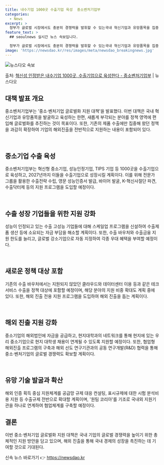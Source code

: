 ```yaml
---
title: 내수기업 1000곳 수출기업 육성  중소벤처기업부
categories:
  - News
excerpt: >
  정부가 글로벌 시장에서도 충분히 경쟁력을 발휘할 수 있는국내 혁신기업과 유망품목을 집중 발굴육성하는 한편,새…
feature_text: >
  ## seoulnews 실시간 뉴스 속보입니다.

  정부가 글로벌 시장에서도 충분히 경쟁력을 발휘할 수 있는국내 혁신기업과 유망품목을 집중 발굴육성하는 한편,새…
image: 'https://newsdao.kr/res/images/meta/newsdao_breakingnews.jpg'
---
```


![뉴스다오 속보](https://newsdao.kr/res/images/meta/newsdao_breakingnews.jpg)

<p>출처: <a href="https://newsdao.kr/3754" rel="dofollow">혁신성 인정받은 내수기업 1000곳, 수출기업으로 육성한다 - 중소벤처기업부</a> | 뉴스다오</p>

<h2 data-ke-size="size26">대책 발표 개요</h2>
중소벤처기업부는 '중소·벤처기업 글로벌화 지원 대책'을 발표했다. 이번 대책은 국내 혁신기업과 유망품목을 발굴하고 육성하는 한편, 새롭게 부각되는 분야를 정책 영역에 편입해 글로벌화를 추진하는 것이 목표이다. 또한, 기존의 제품 수출에만 집중해 왔던 정책을 과감히 확장하여 기업의 해외진출을 전반적으로 지원하는 내용이 포함되어 있다.

<p data-ke-size="size16">&nbsp;</p>

<h2 data-ke-size="size26">중소기업 수출 육성</h2>
중소벤처기업부는 혁신형 중소기업, 성능인정기업, TIPS 기업 등 1000곳을 수출기업으로 육성하고, 2027년까지 이들을 수출기업으로 성장시킬 계획이다. 이를 위해 전문가 그룹을 활용한 수출전략 수립, 영문 성능인증서 발급, 바이어 발굴, K-혁신사절단 파견, 수출닥터제 등의 지원 프로그램을 도입할 예정이다.

<p data-ke-size="size16">&nbsp;</p>

<h2 data-ke-size="size26">수출 성장 기업들을 위한 지원 강화</h2>
성능이 인정되고 있는 수출 고성능 기업들에 대해 스케일업 프로그램을 신설하여 수출제품 생산 등에 소요되는 자금 부담을 해소할 계획이다. 또한, 수출 바우처와 수출금융 지원 한도를 늘리고, 글로벌 강소기업으로 자동 지정하여 각종 우대 혜택을 부여할 예정이다.

<p data-ke-size="size16">&nbsp;</p>

<h2 data-ke-size="size26">새로운 정책 대상 포함</h2>
기존의 수출 바우처에서는 지원되지 않았던 클라우드와 데이터센터 이용 등과 같은 테크 서비스 수출을 정책 대상에 포함할 예정이며, 해당 분야의 지원 비중 확대도 계획 중에 있다. 또한, 해외 진출 전용 지원 프로그램을 도입하여 해외 진출을 돕는 계획이다.

<p data-ke-size="size16">&nbsp;</p>

<h2 data-ke-size="size26">해외 진출 지원 강화</h2>
중소기업의 해외법인에 자금을 공급하고, 현지대학과의 네트워크를 통해 현지에 있는 우리 중소기업으로 현지 대학생 채용이 연계될 수 있도록 지원할 예정이다. 또한, 협업형 해외진출 프로그램의 구축과 해외 선도 연구기관과의 공동 연구개발(R&D) 협력을 통해 중소·벤처기업의 글로벌 경쟁력도 확보할 계획이다.

<p data-ke-size="size16">&nbsp;</p>

<h2 data-ke-size="size26">유망 기술 발굴과 확산</h2>
해외 인증 획득 중심 지원체계를 공급망 규제 대응 컨설팅, 표시규제에 대한 시험 분석비용 지원 등 수출규제 전반으로 확대할 계획이며, '원팀 코리아'를 기조로 국내외 지원기관을 하나로 연계하여 협업체계를 구축할 예정이다.

<h2 data-ke-size="size26">결론</h2>
이번 중소·벤처기업 글로벌화 지원 대책은 국내 기업의 글로벌 경쟁력을 높이기 위한 총체적인 지원 방안을 담고 있으며, 해외 진출을 통해 국내 경제의 성장을 촉진하는 데 기여할 것으로 기대된다. 

신속 뉴스 바로가기 👉 <a href="https://newsdao.kr" rel="dofollow">https://newsdao.kr</a>


